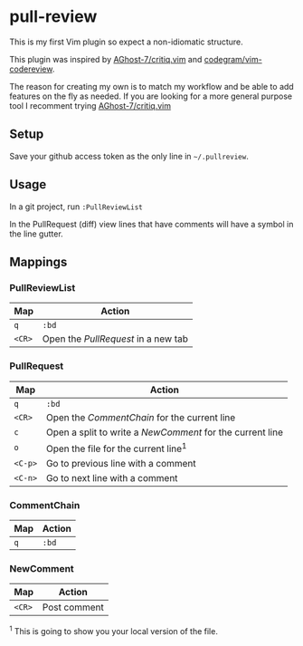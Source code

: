 pull-review
===========

This is my first Vim plugin so expect a non-idiomatic structure.

This plugin was inspired by [AGhost-7/critiq.vim][] and [codegram/vim-codereview][].

The reason for creating my own is to match my workflow and be able to add features on the fly as needed.  If you are looking for a more general purpose tool I recomment trying [AGhost-7/critiq.vim][]

Setup
-----

Save your github access token as the only line in `~/.pullreview`.

Usage
-----

In a git project, run `:PullReviewList`

In the PullRequest (diff) view lines that have comments will have a symbol in the line gutter.

Mappings
--------

### PullReviewList

| Map | Action |
|-----|--------|
| `q` | `:bd` |
| `<CR>` | Open the *PullRequest* in a new tab |

### PullRequest

| Map | Action |
|-----|--------|
| `q` | `:bd` |
| `<CR>` | Open the *CommentChain* for the current line |
| `c` | Open a split to write a *NewComment* for the current line |
| `o` | Open the file for the current line<sup>1</sup> |
| `<C-p>` | Go to previous line with a comment |
| `<C-n>` | Go to next line with a comment |

### CommentChain

| Map | Action |
|-----|--------|
| `q` | `:bd` |

### NewComment

| Map | Action |
|-----|--------|
| `<CR>` | Post comment |


<sup>1</sup> This is going to show you your local version of the file.

[AGhost-7/critiq.vim]: https://github.com/AGhost-7/critiq.vim
[codegram/vim-codereview]: https://github.com/codegram/vim-codereview

